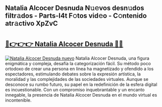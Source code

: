 ## Natalia Alcocer Desnuda N𝚞𝚎vos desn𝚞dos filtr𝚊dos - Parts-I4t F𝚘tos vid𝚎o - C𝚘ntenido atr𝚊ctivo XpZvC

# <h2><a href="http://mb5pz4.tromn.icu/?c=Natalia+Alcocer+Desnuda">🔗👉👉👉 Natalia Alcocer Desnuda 🔗🔗</a></h2>

[![Natalia Alcocer Desnuda nuevo](https://i.imgur.com/pEAQMta.gif)](http://mb5pz4.tromn.icu/?c=Natalia+Alcocer+Desnuda)
Natalia Alcocer Desnuda, una figura enigmática y compleja, desafía la categorización fácil. Su método poco ortodoxo de crear una persona en línea ha magnetizado y ofendido a los espectadores, estimulando debates sobre la expresión artística, la moralidad y las complejidades de las sociedades virtuales. Aunque se desconoce su rumbo futuro, su papel en la redefinición de la esfera digital es incuestionable. Con un compromiso inquebrantable y un encanto innegable, la presencia de Natalia Alcocer Desnuda en el mundo virtual es incontenible.

